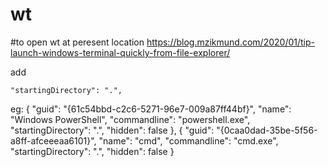 # wt

#to open wt at peresent location 
https://blog.mzikmund.com/2020/01/tip-launch-windows-terminal-quickly-from-file-explorer/

add 
```
"startingDirectory": ".",
```

eg:
{
    "guid": "{61c54bbd-c2c6-5271-96e7-009a87ff44bf}",
    "name": "Windows PowerShell",
    "commandline": "powershell.exe",
    "startingDirectory": ".",
    "hidden": false
},
{
    "guid": "{0caa0dad-35be-5f56-a8ff-afceeeaa6101}",
    "name": "cmd",
    "commandline": "cmd.exe",
    "startingDirectory": ".",
    "hidden": false
}
